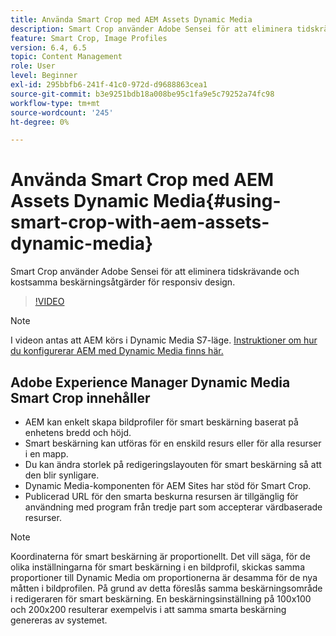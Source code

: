 ```yaml
---
title: Använda Smart Crop med AEM Assets Dynamic Media
description: Smart Crop använder Adobe Sensei för att eliminera tidskrävande och kostsamma beskärningsåtgärder för responsiv design.
feature: Smart Crop, Image Profiles
version: 6.4, 6.5
topic: Content Management
role: User
level: Beginner
exl-id: 295bbfb6-241f-41c0-972d-d9688863cea1
source-git-commit: b3e9251bdb18a008be95c1fa9e5c79252a74fc98
workflow-type: tm+mt
source-wordcount: '245'
ht-degree: 0%

---
```


# Använda Smart Crop med AEM Assets Dynamic Media{#using-smart-crop-with-aem-assets-dynamic-media}

Smart Crop använder Adobe Sensei för att eliminera tidskrävande och kostsamma beskärningsåtgärder för responsiv design.

>[!VIDEO](https://video.tv.adobe.com/v/21519?quality=12&learn=on)

>[!NOTE]
>
>I videon antas att AEM körs i Dynamic Media S7-läge. [Instruktioner om hur du konfigurerar AEM med Dynamic Media finns här.](https://helpx.adobe.com/experience-manager/6-3/assets/using/config-dynamic-fp-14410.html)

## Adobe Experience Manager Dynamic Media Smart Crop innehåller

* AEM kan enkelt skapa bildprofiler för smart beskärning baserat på enhetens bredd och höjd.
* Smart beskärning kan utföras för en enskild resurs eller för alla resurser i en mapp.
* Du kan ändra storlek på redigeringslayouten för smart beskärning så att den blir synligare.
* Dynamic Media-komponenten för AEM Sites har stöd för Smart Crop.
* Publicerad URL för den smarta beskurna resursen är tillgänglig för användning med program från tredje part som accepterar värdbaserade resurser.

>[!NOTE]
>
>Koordinaterna för smart beskärning är proportionellt. Det vill säga, för de olika inställningarna för smart beskärning i en bildprofil, skickas samma proportioner till Dynamic Media om proportionerna är desamma för de nya måtten i bildprofilen. På grund av detta föreslås samma beskärningsområde i redigeraren för smart beskärning. En beskärningsinställning på 100x100 och 200x200 resulterar exempelvis i att samma smarta beskärning genereras av systemet.
